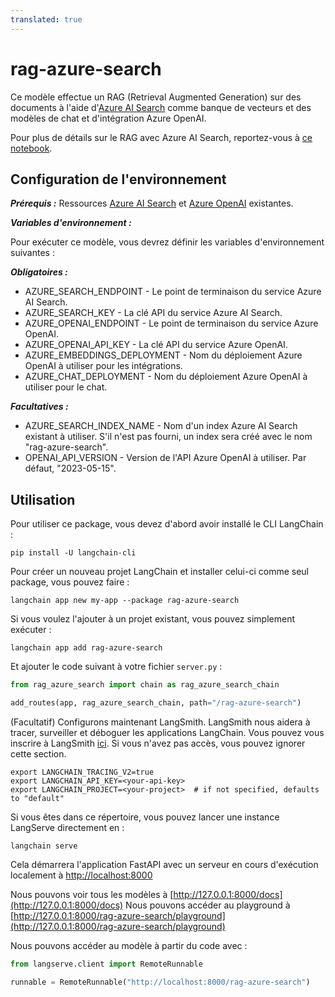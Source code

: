 ```yaml
---
translated: true
---
```


# rag-azure-search

Ce modèle effectue un RAG (Retrieval Augmented Generation) sur des documents à l'aide d'[Azure AI Search](https://learn.microsoft.com/azure/search/search-what-is-azure-search) comme banque de vecteurs et des modèles de chat et d'intégration Azure OpenAI.

Pour plus de détails sur le RAG avec Azure AI Search, reportez-vous à [ce notebook](https://github.com/langchain-ai/langchain/blob/master/docs/docs/integrations/vectorstores/azuresearch.ipynb).

## Configuration de l'environnement

***Prérequis :*** Ressources [Azure AI Search](https://learn.microsoft.com/azure/search/search-what-is-azure-search) et [Azure OpenAI](https://learn.microsoft.com/azure/ai-services/openai/overview) existantes.

***Variables d'environnement :***

Pour exécuter ce modèle, vous devrez définir les variables d'environnement suivantes :

***Obligatoires :***

- AZURE_SEARCH_ENDPOINT - Le point de terminaison du service Azure AI Search.
- AZURE_SEARCH_KEY - La clé API du service Azure AI Search.
- AZURE_OPENAI_ENDPOINT - Le point de terminaison du service Azure OpenAI.
- AZURE_OPENAI_API_KEY - La clé API du service Azure OpenAI.
- AZURE_EMBEDDINGS_DEPLOYMENT - Nom du déploiement Azure OpenAI à utiliser pour les intégrations.
- AZURE_CHAT_DEPLOYMENT - Nom du déploiement Azure OpenAI à utiliser pour le chat.

***Facultatives :***

- AZURE_SEARCH_INDEX_NAME - Nom d'un index Azure AI Search existant à utiliser. S'il n'est pas fourni, un index sera créé avec le nom "rag-azure-search".
- OPENAI_API_VERSION - Version de l'API Azure OpenAI à utiliser. Par défaut, "2023-05-15".

## Utilisation

Pour utiliser ce package, vous devez d'abord avoir installé le CLI LangChain :

```shell
pip install -U langchain-cli
```

Pour créer un nouveau projet LangChain et installer celui-ci comme seul package, vous pouvez faire :

```shell
langchain app new my-app --package rag-azure-search
```

Si vous voulez l'ajouter à un projet existant, vous pouvez simplement exécuter :

```shell
langchain app add rag-azure-search
```

Et ajouter le code suivant à votre fichier `server.py` :

```python
from rag_azure_search import chain as rag_azure_search_chain

add_routes(app, rag_azure_search_chain, path="/rag-azure-search")
```

(Facultatif) Configurons maintenant LangSmith.
LangSmith nous aidera à tracer, surveiller et déboguer les applications LangChain.
Vous pouvez vous inscrire à LangSmith [ici](https://smith.langchain.com/).
Si vous n'avez pas accès, vous pouvez ignorer cette section.

```shell
export LANGCHAIN_TRACING_V2=true
export LANGCHAIN_API_KEY=<your-api-key>
export LANGCHAIN_PROJECT=<your-project>  # if not specified, defaults to "default"
```

Si vous êtes dans ce répertoire, vous pouvez lancer une instance LangServe directement en :

```shell
langchain serve
```

Cela démarrera l'application FastAPI avec un serveur en cours d'exécution localement à
[http://localhost:8000](http://localhost:8000)

Nous pouvons voir tous les modèles à [http://127.0.0.1:8000/docs](http://127.0.0.1:8000/docs)
Nous pouvons accéder au playground à [http://127.0.0.1:8000/rag-azure-search/playground](http://127.0.0.1:8000/rag-azure-search/playground)

Nous pouvons accéder au modèle à partir du code avec :

```python
from langserve.client import RemoteRunnable

runnable = RemoteRunnable("http://localhost:8000/rag-azure-search")
```
